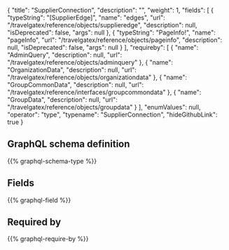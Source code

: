 {
  "title": "SupplierConnection",
  "description": "",
  "weight": 1,
  "fields": [
    {
      "typeString": "[SupplierEdge]",
      "name": "edges",
      "url": "/travelgatex/reference/objects/supplieredge",
      "description": null,
      "isDeprecated": false,
      "args": null
    },
    {
      "typeString": "PageInfo!",
      "name": "pageInfo",
      "url": "/travelgatex/reference/objects/pageinfo",
      "description": null,
      "isDeprecated": false,
      "args": null
    }
  ],
  "requireby": [
    {
      "name": "AdminQuery",
      "description": null,
      "url": "/travelgatex/reference/objects/adminquery"
    },
    {
      "name": "OrganizationData",
      "description": null,
      "url": "/travelgatex/reference/objects/organizationdata"
    },
    {
      "name": "GroupCommonData",
      "description": null,
      "url": "/travelgatex/reference/interfaces/groupcommondata"
    },
    {
      "name": "GroupData",
      "description": null,
      "url": "/travelgatex/reference/objects/groupdata"
    }
  ],
  "enumValues": null,
  "operator": "type",
  "typename": "SupplierConnection",
  "hideGithubLink": true
}
## GraphQL schema definition

{{% graphql-schema-type %}}

## Fields

{{% graphql-field %}}

## Required by

{{% graphql-require-by %}}
